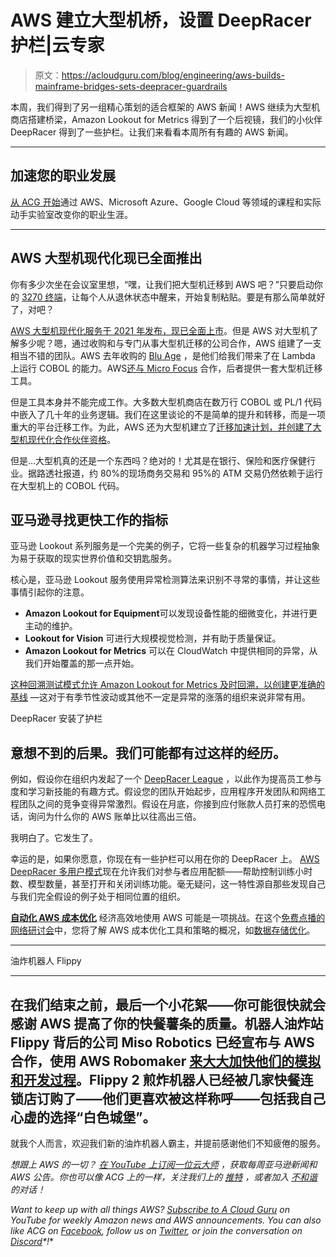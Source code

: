 # AWS 建立大型机桥，设置 DeepRacer 护栏|云专家

> 原文：<https://acloudguru.com/blog/engineering/aws-builds-mainframe-bridges-sets-deepracer-guardrails>

本周，我们得到了另一组精心策划的适合框架的 AWS 新闻！AWS 继续为大型机商店搭建桥梁，Amazon Lookout for Metrics 得到了一个后视镜，我们的小伙伴 DeepRacer 得到了一些护栏。让我们来看看本周所有有趣的 AWS 新闻。

* * *

## 加速您的职业发展

[从 ACG 开始](https://acloudguru.com/pricing)通过 AWS、Microsoft Azure、Google Cloud 等领域的课程和实际动手实验室改变你的职业生涯。

* * *

## AWS 大型机现代化现已全面推出

你有多少次坐在会议室里想，“嘿，让我们把大型机迁移到 AWS 吧？”只要启动你的 [3270 终端](https://commons.wikimedia.org/wiki/File:IBM_3277_Model_2_terminal.jpg#/media/File:IBM_3277_Model_2_terminal.jpg)，让每个人从退休状态中醒来，开始复制粘贴。要是有那么简单就好了，对吧？

[AWS 大型机现代化服务于 2021 年发布，现已全面上市](https://aws.amazon.com/about-aws/whats-new/2022/06/aws-mainframe-modernization-generally-available/)。但是 AWS 对大型机了解多少呢？嗯，通过收购和与专门从事大型机迁移的公司合作，AWS 组建了一支相当不错的团队。AWS 去年收购的 [Blu Age](https://www.bluage.com/) ，是他们给我们带来了在 Lambda 上运行 COBOL 的能力。AWS[还与 Micro Focus](https://www.microfocus.com/en-us/partners/strategic-alliance-aws) 合作，后者提供一套大型机迁移工具。

但是工具本身并不能完成工作。大多数大型机商店在数万行 COBOL 或 PL/1 代码中嵌入了几十年的业务逻辑。我们在这里谈论的不是简单的提升和转移，而是一项重大的平台迁移工作。为此，AWS 还为大型机建立了[迁移加速计划，并创建了](https://aws.amazon.com/migration-acceleration-program/mainframe/)[大型机现代化合作伙伴资格](https://aws.amazon.com/blogs/apn/introducing-the-new-aws-mainframe-modernization-competency-featuring-validated-aws-partners/)。

但是…大型机真的还是一个东西吗？绝对的！尤其是在银行、保险和医疗保健行业。据路透社报道，约 80%的现场商务交易和 95%的 ATM 交易仍然依赖于运行在大型机上的 COBOL 代码。

## 亚马逊寻找更快工作的指标

亚马逊 Lookout 系列服务是一个完美的例子，它将一些复杂的机器学习过程抽象为易于获取的现实世界价值和交钥匙服务。

核心是，亚马逊 Lookout 服务使用异常检测算法来识别不寻常的事情，并让这些事情引起你的注意。

*   **Amazon Lookout for Equipment**可以发现设备性能的细微变化，并进行更主动的维护。
*   **Lookout for Vision** 可进行大规模视觉检测，并有助于质量保证。
*   **Amazon Lookout for Metrics** 可以在 CloudWatch 中提供相同的异常，从我们开始覆盖的那一点开始。

[这种回溯测试模式允许 Amazon Lookout for Metrics 及时回溯，以创建更准确的基线](https://aws.amazon.com/about-aws/whats-new/2022/06/amazon-lookout-metrics-enables-anomaly-detection-historical-cloudwatch-data/) —这对于有季节性波动或其他不一定是异常的涨落的组织来说非常有用。

DeepRacer 安装了护栏

## 意想不到的后果。我们可能都有过这样的经历。

例如，假设你在组织内发起了一个 [DeepRacer League](https://learn.acloud.guru/series/deepracer) ，以此作为提高员工参与度和学习新技能的有趣方式。假设您的团队开始起步，应用程序开发团队和网络工程团队之间的竞争变得异常激烈。假设在月底，你接到应付账款人员打来的恐慌电话，询问为什么你的 AWS 账单比以往高出三倍。

我明白了。它发生了。

幸运的是，如果你愿意，你现在有一些护栏可以用在你的 DeepRacer 上。 [AWS DeepRacer 多用户模式](https://aws.amazon.com/about-aws/whats-new/2022/06/aws-deepracer-quota-management/)现在允许我们对参与者应用配额——帮助控制训练小时数、模型数量，甚至打开和关闭训练功能。毫无疑问，这一特性源自那些发现自己与我们完全假设的例子处于相同位置的组织。

[**自动化 AWS 成本优化**](https://go.acloudguru.com/AWS-Cost-Optimization-Webinar)
经济高效地使用 AWS 可能是一项挑战。在这个[免费点播的网络研讨会](https://go.acloudguru.com/AWS-Cost-Optimization-Webinar)中，您将了解 AWS 成本优化工具和策略的概况，如[数据存储优化](https://acloudguru.com/course/introduction-to-optimizing-data-storage-in-aws)。

* * *

油炸机器人 Flippy

* * *

## 在我们结束之前，最后一个小花絮——你可能很快就会感谢 AWS 提高了你的快餐薯条的质量。机器人油炸站 Flippy 背后的公司 Miso Robotics 已经宣布与 AWS 合作，使用 AWS Robomaker [来大大加快他们的模拟和开发过程](https://misorobotics.com/newsroom/miso-robotics-announces-collaboration-with-aws-to-test-robots-at-scale/)。Flippy 2 煎炸机器人已经被几家快餐连锁店订购了——他们更喜欢被这样称呼——包括我自己心虚的选择“白色城堡”。

就我个人而言，欢迎我们新的油炸机器人霸主，并提前感谢他们不知疲倦的服务。

*想跟上 AWS 的一切？* [*在 YouTube 上订阅一位云大师*](https://www.youtube.com/c/AcloudGuru) *，获取每周亚马逊新闻和 AWS 公告。你也可以像 ACG 上的*[](https://www.facebook.com/acloudguru)**一样，关注我们上的* [*推特*](https://twitter.com/acloudguru) *，或者加入* [*不和谐*](https://discord.com/invite/pluralsight) *的对话！**

**Want to keep up with all things AWS?* [*Subscribe to A Cloud Guru*](https://www.youtube.com/c/AcloudGuru) *on YouTube for weekly Amazon news and AWS announcements. You can also like ACG on* [*Facebook*](https://www.facebook.com/acloudguru)*, follow us on* [*Twitter*](https://twitter.com/acloudguru)*, or join the conversation on* [*Discord*](https://discord.com/invite/pluralsight)*!**